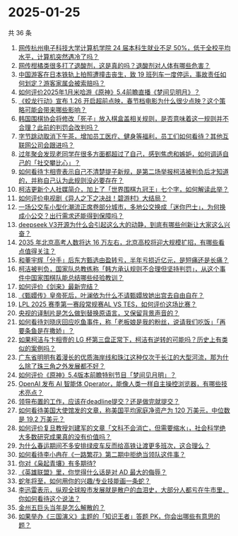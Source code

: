 # 2025-01-25

共 36 条

<!-- BEGIN ZHIHUQUESTIONS -->
<!-- 最后更新时间 Sat Jan 25 2025 01:10:05 GMT+0800 (China Standard Time) -->
1. [网传杭州电子科技大学计算机学院 24 届本科生就业不足 50%，低于全校平均水平，计算机突然遇冷了吗？](https://www.zhihu.com/question/10197743562)
1. [网传柑橘类很多打了退酸剂，这是真的吗？退酸剂对人体有哪些危害？](https://www.zhihu.com/question/7008365479)
1. [中国游客在日本铁轨上拍照遭撞击丧生，致 19 班列车一度停运，事故责任如何划定？游客家属会被索赔吗？](https://www.zhihu.com/question/10418299160)
1. [如何评价2025年1月米哈游《原神》5.4前瞻直播《梦间见明月》？](https://www.zhihu.com/question/10470625721)
1. [《蛟龙行动》宣布 1.26 开启超前点映，春节档电影为什么很少点映？这个策略可能会带来哪些影响？](https://www.zhihu.com/question/10476393398)
1. [韩国围棋协会将修改「死子」放入棋盒盖相关规则，是否意味着这一规则并不合理？此前的判罚会改判吗？](https://www.zhihu.com/question/10467623570)
1. [字节跳动取消下午茶，增加员工医疗、健身等福利，员工们如何看待？其他互联网公司会跟进吗？](https://www.zhihu.com/question/10446312502)
1. [过年聚会发现老同学在很多方面都超过了自己，感到焦虑和嫉妒，如何调适自己的「社交攀比心」？](https://www.zhihu.com/question/9765246348)
1. [如何看待卞相壹表示自己不清楚提子新规，是第二场举报柯洁被判负后才知道的，并称自己认为此规则没必要存在？](https://www.zhihu.com/question/10442645812)
1. [柯洁更新个人社媒简介，加上了「世界围棋九冠王」七个字，如何解读此举？](https://www.zhihu.com/question/10388460452)
1. [如何评价电视剧《异人之下之决战！碧游村》大结局？](https://www.zhihu.com/question/10445526399)
1. [一场公交车小型化潮流正席卷部分城市，多地公交换成「迷你巴士」，为何换成小公交？出行需求还能得到保障吗？](https://www.zhihu.com/question/10071754135)
1. [deepseek V3开源为什么会引起这么大的动静，到底有哪些创新让大家这么兴奋？](https://www.zhihu.com/question/8970978383)
1. [2035 年北京高考人数将达 16 万左右，北京高校将迎大规模扩招，有哪些看点值得关注？](https://www.zhihu.com/question/10343073935)
1. [和董宇辉「分手」后东方甄选由盈转亏，半年亏损近亿元，是短痛还是长痛？](https://www.zhihu.com/question/10347709224)
1. [柯洁被判负，国家队总教练称「韩方承认规则不合理但坚持判罚」，从这个事件中国家围棋队能总结哪些经验教训？](https://www.zhihu.com/question/10301779117)
1. [如何评价《剑来》最新完结？](https://www.zhihu.com/question/10409610519)
1. [《甄嬛传》皇帝死后，叶澜依为什么不请甄嬛放她出宫去自由自在？](https://www.zhihu.com/question/2832861960)
1. [LPL 2025 赛季第一赛段常规赛AL VS TES，如何评价这场比赛？](https://www.zhihu.com/question/10452626697)
1. [央视的译制片是怎么做到替换原语言，又保留背景声音的？](https://www.zhihu.com/question/617127810)
1. [如何看待刘晓庆回应吃鱼事件，称「老板娘是我的粉丝，说请我们吃饭」「再要条鱼是在撒娇」？](https://www.zhihu.com/question/10295662187)
1. [如果柯洁与卞相壹的 LG 杯第三盘正常下，柯洁有逆转的可能吗？历史上有类似的案例吗？](https://www.zhihu.com/question/10360364489)
1. [广东省明明有着漫长的优质海岸线和珠江这种仅次于长江的大型河流，那为什么除了珠三角之外发展都不好？](https://www.zhihu.com/question/10200670590)
1. [如何评价《原神》5.4版本前瞻特别节目「梦间见月明」？](https://www.zhihu.com/question/10438317659)
1. [OpenAI 发布 AI 智能体 Operator，能像人类一样自主操控浏览器，有哪些技术亮点？](https://www.zhihu.com/question/10424217078)
1. [领导布置的工作，应该在deadline提交？还是做完就提交？](https://www.zhihu.com/question/9552926658)
1. [如何看待美国大使馆发的文章，称美国平均家庭净资产为 120 万美元，中位数是 19.2 万美元？](https://www.zhihu.com/question/9927160312)
1. [如何评价复旦教授刘建军的文章「文科不会消亡，但需要缩水」，社会科学绝大多数研究成果真的没有价值吗？](https://www.zhihu.com/question/10264341200)
1. [为什么春运期间不多安排绿皮车反而给高铁让渡更多班次，这合理么？](https://www.zhihu.com/question/10258407503)
1. [如何看待李小冉在《一路繁花》第二期中拒绝当领队这件事？](https://www.zhihu.com/question/9922275541)
1. [你对《枭起青壤》有多期待?](https://www.zhihu.com/question/664188779)
1. [《英雄联盟》里，你觉得什么话是对 AD 最大的侮辱？](https://www.zhihu.com/question/457722320)
1. [蛇年将至，如何用你的兴趣/专业技能画一条蛇？](https://www.zhihu.com/question/9668924582)
1. [李迅雷表示，纵观全球股市发展就是散户的血泪史，大部分人都亏在牛市里，你如何看待这个说法？](https://www.zhihu.com/question/10253755238)
1. [金州五巨头当年是怎么解散的？](https://www.zhihu.com/question/605220553)
1. [如果举办《三国演义》主题的「知识王者」答题 PK，你会出哪些有意思的题？](https://www.zhihu.com/question/9661771652)
<!-- END ZHIHUQUESTIONS -->
